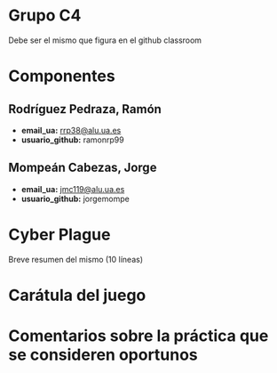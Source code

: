 # Grupo C4
Debe ser el mismo que figura en el github classroom

# Componentes

## Rodríguez Pedraza, Ramón
- **email_ua:** rrp38@alu.ua.es
- **usuario_github:** ramonrp99

## Mompeán Cabezas, Jorge
- **email_ua:** jmc119@alu.ua.es
- **usuario_github:** jorgemompe


# Cyber Plague
Breve resumen del mismo (10 líneas)

# Carátula del juego

# Comentarios sobre la práctica que se consideren oportunos
